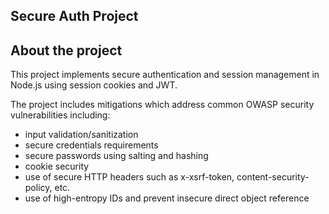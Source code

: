 ## Secure Auth Project ##

## About the project ##

This project implements secure authentication and session management in Node.js using session cookies and JWT.

The project includes mitigations which address common OWASP security vulnerabilities including:
- input validation/sanitization
- secure credentials requirements
- secure passwords using salting and hashing
- cookie security
- use of secure HTTP headers such as x-xsrf-token, content-security-policy, etc.
- use of high-entropy IDs and prevent insecure direct object reference

